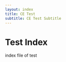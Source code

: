 ```yaml
---
layout: index
title: CE Test
subtitle: CE Test Subtitle
---
```


Test Index
==========

index file of test